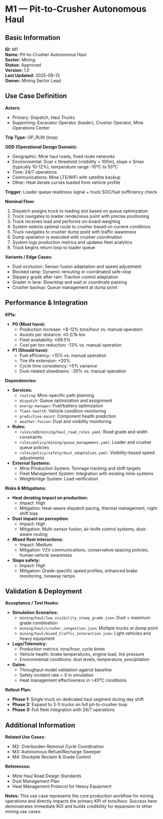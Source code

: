 # M1 — Pit-to-Crusher Autonomous Haul

## Basic Information

**ID:** M1  
**Name:** Pit-to-Crusher Autonomous Haul  
**Sector:** Mining  
**Status:** Approved  
**Version:** 1.0  
**Last Updated:** 2025-09-13  
**Owner:** Mining Sector Lead

## Use Case Definition

**Actors:**
- Primary: Dispatch, Haul Trucks
- Supporting: Excavator Operator (loader), Crusher Operator, Mine Operations Center

**Trip Type:** OP_RUN (loop)

**ODD (Operational Design Domain):**
- Geographic: Mine haul roads, fixed route networks
- Environmental: Dust ≤ threshold (visibility > 100m), slope ≤ Smax (typically 10-12%), temperature range -10°C to 55°C
- Time: 24/7 operations
- Communications: Mine LTE/WiFi with satellite backup
- Other: Heat derate curves loaded from vehicle profile

**Trigger:**
Loader queue readiness signal + truck SOC/fuel sufficiency check

**Nominal Flow:**
1. Dispatch assigns truck to loading slot based on queue optimization
2. Truck navigates to loader rendezvous point with precise positioning
3. Truck receives load and performs on-board weighing
4. System selects optimal route to crusher based on current conditions
5. Truck navigates to crusher dump point with traffic awareness
6. Dump operation is executed with crusher coordination
7. System logs production metrics and updates fleet analytics
8. Truck begins return loop to loader queue

**Variants / Edge Cases:**
- Dust occlusion: Sensor fusion adaptation and speed adjustment
- Blocked ramp: Dynamic rerouting or coordinated safe-stop
- Slippery grade after rain: Traction control adaptation
- Grader in lane: Slow/stop and wait or coordinate passing
- Crusher backup: Queue management at dump point

## Performance & Integration

**KPIs:**
- **P0 (Must have):**
  - Production increase: +8-12% tons/hour vs. manual operation
  - Assists per distance: ≤0.2/1k km
  - Fleet availability: ≥99.5%
  - Cost per ton reduction: -13% vs. manual operation
- **P1 (Should have):**
  - Fuel efficiency: +15% vs. manual operation
  - Tire life extension: +20%
  - Cycle time consistency: <5% variance
  - Dust-related slowdowns: -30% vs. manual operation

**Dependencies:**
- **Services:**
  - `routing`: Mine-specific path planning
  - `dispatch`: Queue optimization and assignment
  - `energy-manager`: Fuel/battery optimization
  - `fleet-health`: Vehicle condition monitoring
  - `predictive-maint`: Component health prediction
  - `weather-fusion`: Dust and visibility monitoring
- **Rules:**
  - `rules/odd/mining/haul_road_rules.yaml`: Road grade and width constraints
  - `rules/policy/mining/queue_management.yaml`: Loader and crusher queue policies
  - `rules/policy/safety/dust_adaptation.yaml`: Visibility-based speed adjustments
- **External Systems:**
  - Mine Production System: Tonnage tracking and shift targets
  - Fleet Management System: Integration with existing mine systems
  - Weighbridge System: Load verification

**Risks & Mitigations:**
- **Heat derating impact on production:**
  - Impact: High
  - Mitigation: Heat-aware dispatch pacing, thermal management, night shift bias
- **Dust impact on perception:**
  - Impact: High
  - Mitigation: Multi-sensor fusion, air-knife control systems, dust-aware routing
- **Mixed fleet interactions:**
  - Impact: Medium
  - Mitigation: V2V communications, conservative spacing policies, human vehicle awareness
- **Slope safety:**
  - Impact: High
  - Mitigation: Grade-specific speed profiles, enhanced brake monitoring, runaway ramps

## Validation & Deployment

**Acceptance / Test Hooks:**
- **Simulation Scenarios:**
  - `mining/haul/low_visibility_steep_grade.json`: Dust + maximum grade combination
  - `mining/haul/crusher_congestion.json`: Multiple trucks at dump point
  - `mining/haul/mixed_traffic_interaction.json`: Light vehicles and heavy equipment
- **Logs/Telemetry:**
  - Production metrics: tons/hour, cycle times
  - Vehicle health: brake temperatures, engine load, tire pressure
  - Environmental conditions: dust levels, temperature, precipitation
- **Gates:**
  - Throughput model validation against baseline
  - Safety incident rate = 0 in simulation
  - Heat management effectiveness in >45°C conditions

**Rollout Plan:**
- **Phase 1:** Single truck on dedicated haul segment during day shift
- **Phase 2:** Expand to 3-5 trucks on full pit-to-crusher loop
- **Phase 3:** Full fleet integration with 24/7 operations

## Additional Information

**Related Use Cases:**
- M2: Overburden Removal Cycle Coordination
- M3: Autonomous Refuel/Recharge Sweeper
- M4: Stockpile Reclaim & Grade Control

**References:**
- Mine Haul Road Design Standards
- Dust Management Plan
- Heat Management Protocol for Heavy Equipment

**Notes:**
This use case represents the core production workflow for mining operations and directly impacts the primary KPI of tons/hour. Success here demonstrates immediate ROI and builds credibility for expansion to other mining use cases.
